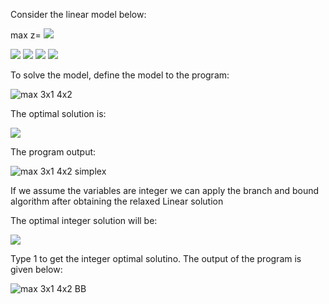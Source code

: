 Consider the linear model below:

max z=
<img src="https://render.githubusercontent.com/render/math?math=z=3x_1%2B4x_2 ">

<img src="https://render.githubusercontent.com/render/math?math=2x_1 %2Bx_2\le6 "> 

<img src="https://render.githubusercontent.com/render/math?math=2x_1%2B3x_2\le9">

<img src="https://render.githubusercontent.com/render/math?math=x_1 \ge 0, x_2\ge 0">

<img src="https://render.githubusercontent.com/render/math?math=e^{i %2B\pi} =x%2B1">


To solve the model, define the model to the program:

![max 3x1 4x2](https://user-images.githubusercontent.com/57063453/101983952-45903280-3c8f-11eb-96a5-18d204037382.png)


The optimal solution is:

<img src="https://render.githubusercontent.com/render/math?math=z=12.75, x_1=2.25, x_2=1.5">

The program output:

![max 3x1 4x2 simplex](https://user-images.githubusercontent.com/57063453/101983982-7a9c8500-3c8f-11eb-9a76-043d2260117e.png)

If we assume the variables are integer we can apply the branch and bound algorithm after obtaining the relaxed Linear solution 

The optimal integer solution will be:

<img src="https://render.githubusercontent.com/render/math?math=z=12, x_1=0, x_2=3">

Type 1 to get the integer optimal solutino. The output of the program is given below:

![max 3x1 4x2 BB](https://user-images.githubusercontent.com/57063453/101983997-93a53600-3c8f-11eb-89a6-621de869d519.png)
